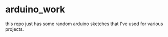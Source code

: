 arduino_work
============

this repo just has some random arduino sketches that I've used for various projects.